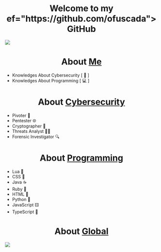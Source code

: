 
<h1 align="center">Welcome to my ef="https://github.com/ofuscada">GitHub</a></h1>
</div>
<img src="https://media.discordapp.net/attachments/1200214997008134225/1204543112765247588/1ab47fcd-4dae-400c-b41e-331b0d1455d8.jpeg?ex=65d51d31&is=65c2a831&hm=a4ca04c6d9a30c1e4a2ca6693c532349cc268d62a9f1747e94976ac69cdb6368&=&format=webp&width=1214&height=683">


<h1 align="center">About <a href="https://media.discordapp.net/attachments/1103833205863354418/1204547211686322206/Cima_da_Conegliano2C_God_the_Father.png?ex=65d52102&is=65c2ac02&hm=82bd47c32412b35cc0fdb149c980a9ac9230b681621d6598a3e617b5377dede1&=&format=webp&quality=lossless">Me</a></h1>

- Knowledges About Cybersecurity    [ 🔐 ] 
- Knowledges About Programming    [ 💻 ]
</div>
</div>
</div>

<h1 align="center">About <a href="https://www.kali.org/">Cybersecurity</a></h1>

- Pivoter     📡 
- Pentester     🌐 
- Cryptographer     🔑 
- Threats Analyst     🕵️‍♂️ 
- Forensic Investigator     🔍 

<h1 align="center">About <a href="https://code.visualstudio.com/">Programming</a></h1>

- Lua     🌙 
- CSS     🎨 
- Java     ☕ 
- Ruby     💎 
- HTML     📄 
- Python     🐍 
- JavaScript     🟨 
- TypeScript     📜 

<h1 align="center">About <a href="https://es.louisvuitton.com/">Global</a></h1>
        <img src="https://skillicons.dev/icons?i=lua,css,java,ruby,html,python,javascript,typescript,vscode,linux&perline=8" />
</div>
